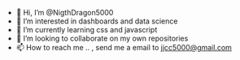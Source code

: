 - 👋 Hi, I’m @NigthDragon5000
- 👀 I’m interested in dashboards and data science
- 🌱 I’m currently learning css and javascript
- 💞️ I’m looking to collaborate on my own repositories
- 📫 How to reach me .. , send me a email to jjcc5000@gmail.com

<!---
NigthDragon5000/NigthDragon5000 is a ✨ special ✨ repository because its `README.md` (this file) appears on your GitHub profile.
You can click the Preview link to take a look at your changes.
--->
